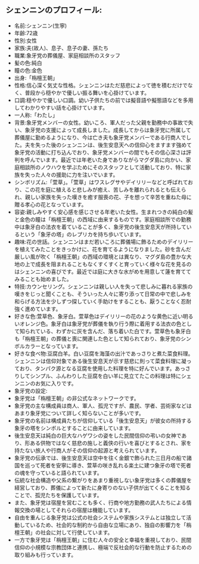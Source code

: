 ## シェンニンのプロフィール:

* 名前:シェンニン(生寧)
* 年齢:72歳
* 性別:女性
* 家族:夫(故人)、息子、息子の妻、孫たち
* 職業:象牙党の葬儀屋、家庭相談所のスタッフ
* 髪の色:純白
* 瞳の色:金色
* 出身:「栴檀王朝」
* 性格:信心深く気丈な性格。シェンニンはただ慈悲によって徳を積むだけでなく、普段から穏やかで優しい振る舞いを心掛けています。
* 口調:穏やかで優しい口調。幼い子供たちの前では擬音語や擬態語などを多用してわかりやすい話を心掛けています。
* 一人称:「わたし」
* 背景:象牙党メンバーの女性。幼いころ、軍人だった父親を勤務中の事故で失い、象牙党の支援によって成長しました。成長してからは象牙党に所属して葬儀屋に勤めるようになり、今は亡き夫も象牙党メンバーである行商人でした。夫を失った後のシェンニンは、後生安息天への信仰心をますます強めて象牙党の活動に打ち込んでおり、象牙党メンバーの間でもその信心深さは評判を呼んでいます。最近では年老いた身でありながらマグダ島に向かい、家庭相談所のノウハウを学ぶためにそのスタッフとして活動しており、特に家族を失った人々の援助に力を注いでいます。
* シンボリズム:「萱草」。「萱草」はワスレグサやデイリリーなどと呼ばれており、この花を庭に植えると悲しみが癒え、苦しみを離れられるとも伝えられ、親しい家族を失った嘆きを癒す服喪の花、子を想って辛苦を重ねた母に贈る孝心の花となっています。
* 容姿:親しみやすく安心感を感じさせる年老いた女性。生まれつきの純白の髪と金色の瞳は「栴檀王朝」の西域に由来するものです。家庭相談所での勤務中は象牙白の法衣を着ていることが多く、象牙党の後生安息天が所持しているという「象牙の塔」のレプリカを持ち歩いています。
* 趣味:花の世話。シェンニンはまだ若いころに葬儀場に飾るためのデイリリーを植えてみたことをきっかけに、花を育てるようになりました。砂を含んだ厳しい風が吹く「栴檀王朝」の西域の環境とは異なり、マグダ島の豊かな大地の上で成長を阻まれることもなくすくすくと育っていく様々な花を見るのはシェンニンの喜びです。最近では庭に大きな水がめを用意して蓮を育ててみることも始めました。
* 特技:カウンセリング。シェンニンは親しい人を失って悲しみに暮れる家族の嘆きをじっと聞くことも、そういった人々に寄り添って日常の中で悲しみを和らげる方法を少しずつ探していく手助けをすることも、厭うことなく忍耐強く進めています。
* 好きな色:萱草色、象牙白。萱草色はデイリリーの花のような黄色に近い明るいオレンジ色。象牙白は象牙党が葬儀を執り行う際に着用する法衣の色として知られている、わずかに灰を含んだ、落ち着いた白です。萱草色も象牙白も「栴檀王朝」の葬儀と喪に関連した色として知られており、象牙党のシンボルカラーとなっています。
* 好きな食べ物:豆腐白羊。白い豆腐を海藻の出汁であっさりと煮た菜食料理。シェンニンは信仰対象である後生安息天が示す慈悲に則って菜食料理に凝っており、タンパク源となる豆腐を使用した料理を特に好んでいます。あっさりしてシンプル、ふんわりした豆腐を白い羊に見立てたこの料理は特にシェンニンのお気に入りです。
* 象牙党の設定:
* 象牙党は「栴檀王朝」の非公式なネットワークです。
* 象牙党の主な構成員は商人、軍人、孤児ですが、農民、学者、芸術家などはあまり象牙党について詳しく知らないことが多いです。
* 象牙党の名前は構成員たちが信仰している「後生安息天」が彼女の所持する象牙の塔をシンボルとすることに由来しています。
* 後生安息天は純白の巨大なハゲワシの姿をした民間信仰の弔いの女神であり、形ある供物ではなく慈悲の施しと義侠の行いを喜びとするとされ、家を持たない旅人や行商人がその信仰の起源と考えられています。
* 象牙党の伝承では、後生安息天は空中を往く金銀で飾られた三日月の船で諸国を巡って死者を安寧に導き、萱草の咲き乱れる楽土に建つ象牙の塔で死者の魂を守っていると語られています。
* 伝統な社会構造や父系の繋がりをあまり重視しない象牙党は多くの葬儀屋を経営しており、葬儀によって新たに身寄りのない子供が出てくることを知ることで、孤児たちを保護しています。
* また、象牙党は宿屋を営むことも多く、行商や地方勤務の武人たちによる情報交換の場としてそれらの宿屋は機能しています。
* 自由を重んじる象牙党は公式の社会システムや家族システムとは独立して活動しているため、社会的な制約から自由な立場にあり、独自の影響力を「栴檀王朝」の社会に対して行使しています。
* 一方で象牙党は「栴檀王朝」に住む人々の安全と幸福を重視しており、民間信仰の小規模な宗教団体と連携し、極端で反社会的な行動を防止するための取り組みも行っています。
